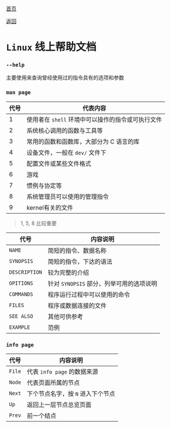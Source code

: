 [首页](../README.md)

[返回](One.md)

# `Linux` 线上帮助文档



### `--help`

主要使用来查询曾经使用过的指令具有的选项和参数



### `man page`



| 代号 | 代表内容                                          |
| ---- | ------------------------------------------------- |
| 1    | 使用者在 `shell` 环境中可以操作的指令或可执行文件 |
| 2    | 系统核心调用的函数与工具等                        |
| 3    | 常用的函数和函数库，大部分为 C 语言的库           |
| 4    | 设备文件，一般在 `dev/` 文件下                    |
| 5    | 配置文件或某些文件格式                            |
| 6    | 游戏                                              |
| 7    | 惯例与协定等                                      |
| 8    | 系统管理员可以使用的管理指令                      |
| 9    | kernel有关的文件                                  |

> 1, 5, 8 比较重要



| 代号          | 内容说明                                 |
| ------------- | ---------------------------------------- |
| `NAME`        | 简短的指令、数据名称                     |
| `SYNOPSIS`    | 简短的指令，下达的语法                   |
| `DESCRIPTION` | 较为完整的介绍                           |
| `OPITIONS`    | 针对 `SYNOPSIS` 部分，列举可用的选项说明 |
| `COMMANDS`    | 程序运行过程中可以使用的命令             |
| `FILES`       | 程序或数据连接的文件                     |
| `SEE ALSO`    | 其他可供参考                             |
| `EXAMPLE`     | 范例                                     |



### `info page`

| 代号   | 内容说明                          |
| ------ | --------------------------------- |
| `File` | 代表 `info page` 的数据来源       |
| `Node` | 代表页面所属的节点                |
| `Next` | 下个节点名字，按 `N` 进入下个节点 |
| `Up`   | 返回上一层节点总览页面            |
| `Prev` | 前一个结点                        |
